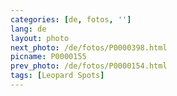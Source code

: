 ```yaml
---
categories: [de, fotos, '']
lang: de
layout: photo
next_photo: /de/fotos/P0000398.html
picname: P0000155
prev_photo: /de/fotos/P0000154.html
tags: [Leopard Spots]
---
```

